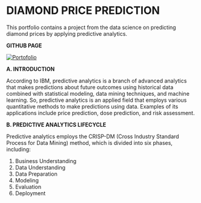 # DIAMOND PRICE PREDICTION
This portfolio contains a project from the data science on predicting diamond prices by applying predictive analytics. 

**GITHUB PAGE**

[![Portofolio](https://img.shields.io/badge/Portofolio-GitHub_Page-%2300BFFF.svg)](https://github.com/nadaisyf/nada_portofolio/tree/main/Diamond-Price-Prediction)


**A. INTRODUCTION**

According to IBM, predictive analytics is a branch of advanced analytics that makes predictions about future outcomes using historical data combined with statistical modeling, data mining techniques, and machine learning. So, predictive analytics is an applied field that employs various quantitative methods to make predictions using data. Examples of its applications include price prediction, dose prediction, and risk assessment.

**B. PREDICTIVE ANALYTICS LIFECYCLE**

Predictive analytics employs the CRISP-DM (Cross Industry Standard Process for Data Mining) method, which is divided into six phases, including:
1. Business Understanding 
2. Data Understanding
3. Data Preparation
4. Modeling
5. Evaluation
6. Deployment
